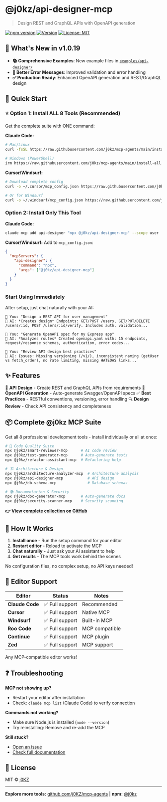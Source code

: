 # @j0kz/api-designer-mcp

> Design REST and GraphQL APIs with OpenAPI generation

[![npm version](https://img.shields.io/npm/v/@j0kz/api-designer-mcp)](https://www.npmjs.com/package/@j0kz/api-designer-mcp)
[![Version](https://img.shields.io/badge/version-1.0.19-blue.svg)](https://github.com/j0KZ/mcp-agents/blob/main/CHANGELOG.md)
[![License: MIT](https://img.shields.io/badge/License-MIT-yellow.svg)](LICENSE)

## 🎉 What's New in v1.0.19

- **📚 Comprehensive Examples**: New example files in [`examples/api-designer/`](../../examples/api-designer/)
- **🎯 Better Error Messages**: Improved validation and error handling
- **✅ Production Ready**: Enhanced OpenAPI generation and REST/GraphQL design

## 🚀 Quick Start

### ⭐ Option 1: Install ALL 8 Tools (Recommended)

Get the complete suite with ONE command:

**Claude Code:**
```bash
# Mac/Linux
curl -fsSL https://raw.githubusercontent.com/j0kz/mcp-agents/main/install-all.sh | bash

# Windows (PowerShell)
irm https://raw.githubusercontent.com/j0kz/mcp-agents/main/install-all.ps1 | iex
```

**Cursor/Windsurf:**
```bash
# Download complete config
curl -o ~/.cursor/mcp_config.json https://raw.githubusercontent.com/j0kz/mcp-agents/main/mcp_config_all.json

# Or for Windsurf
curl -o ~/.windsurf/mcp_config.json https://raw.githubusercontent.com/j0kz/mcp-agents/main/mcp_config_all.json
```

### Option 2: Install Only This Tool

**Claude Code:**
```bash
claude mcp add api-designer "npx @j0kz/api-designer-mcp" --scope user
```

**Cursor/Windsurf:** Add to `mcp_config.json`:
```json
{
  "mcpServers": {
    "api-designer": {
      "command": "npx",
      "args": ["@j0kz/api-designer-mcp"]
    }
  }
}
```

### Start Using Immediately

After setup, just chat naturally with your AI:

```
💬 You: "Design a REST API for user management"
🤖 AI: *Creates design* Endpoints: GET/POST /users, GET/PUT/DELETE /users/:id, POST /users/:id/verify. Includes auth, validation...

💬 You: "Generate OpenAPI spec for my Express app"
🤖 AI: *Analyzes routes* Created openapi.yaml with: 15 endpoints, request/response schemas, authentication, error codes...

💬 You: "Review API design best practices"
🤖 AI: Issues: Missing versioning (/v1/), inconsistent naming (getUser vs fetch_order), no rate limiting, missing HATEOAS links...
```

## ✨ Features

🎨 **API Design** - Create REST and GraphQL APIs from requirements
📄 **OpenAPI Generation** - Auto-generate Swagger/OpenAPI specs
✅ **Best Practices** - RESTful conventions, versioning, error handling
🔍 **Design Review** - Check API consistency and completeness

## 📦 Complete @j0kz MCP Suite

Get all 8 professional development tools - install individually or all at once:

```bash
# 🎯 Code Quality Suite
npx @j0kz/smart-reviewer-mcp      # AI code review
npx @j0kz/test-generator-mcp      # Auto-generate tests
npx @j0kz/refactor-assistant-mcp  # Refactoring help

# 🏗️ Architecture & Design
npx @j0kz/architecture-analyzer-mcp  # Architecture analysis
npx @j0kz/api-designer-mcp           # API design
npx @j0kz/db-schema-mcp              # Database schemas

# 📚 Documentation & Security
npx @j0kz/doc-generator-mcp       # Auto-generate docs
npx @j0kz/security-scanner-mcp    # Security scanning
```

**👉 [View complete collection on GitHub](https://github.com/j0KZ/mcp-agents)**

## 🎯 How It Works

1. **Install once** - Run the setup command for your editor
2. **Restart editor** - Reload to activate the MCP
3. **Chat naturally** - Just ask your AI assistant to help
4. **Get results** - The MCP tools work behind the scenes

No configuration files, no complex setup, no API keys needed!

## 🔧 Editor Support

| Editor | Status | Notes |
|--------|--------|-------|
| **Claude Code** | ✅ Full support | Recommended |
| **Cursor** | ✅ Full support | Native MCP |
| **Windsurf** | ✅ Full support | Built-in MCP |
| **Roo Code** | ✅ Full support | MCP compatible |
| **Continue** | ✅ Full support | MCP plugin |
| **Zed** | ✅ Full support | MCP support |

Any MCP-compatible editor works!

## ❓ Troubleshooting

**MCP not showing up?**
- Restart your editor after installation
- Check: `claude mcp list` (Claude Code) to verify connection

**Commands not working?**
- Make sure Node.js is installed (`node --version`)
- Try reinstalling: Remove and re-add the MCP

**Still stuck?**
- [Open an issue](https://github.com/j0KZ/mcp-agents/issues)
- [Check full documentation](https://github.com/j0KZ/mcp-agents)

## 📄 License

MIT © [j0KZ](https://github.com/j0KZ)

---

**Explore more tools:** [github.com/j0KZ/mcp-agents](https://github.com/j0KZ/mcp-agents) | **npm:** [@j0kz](https://www.npmjs.com/~j0kz)
